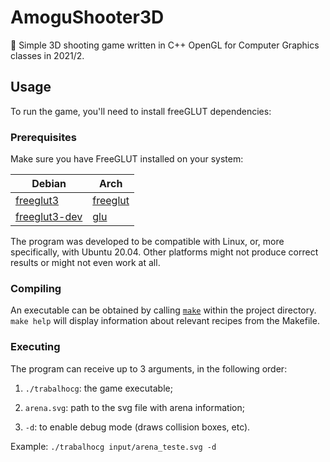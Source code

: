 # AmoguShooter3D

📮 Simple 3D shooting game written in C++ OpenGL for Computer Graphics classes in 2021/2.

## Usage

To run the game, you'll need to install freeGLUT dependencies:

### Prerequisites

Make sure you have FreeGLUT installed on your system:


|Debian|Arch|
|---|---|
|[freeglut3](https://packages.debian.org/buster/freeglut3)|[freeglut](https://archlinux.org/packages/extra/x86_64/freeglut/)|
|[freeglut3-dev](https://packages.debian.org/buster/freeglut3-dev)|[glu](https://archlinux.org/packages/extra/x86_64/glu/)|

The program was developed to be compatible with Linux, or, more specifically, with Ubuntu 20.04. Other platforms might not produce correct results or might not even work at all.

### Compiling

An executable can be obtained by calling [`make`](https://linux.die.net/man/1/make) within the project directory. `make help` will display information about relevant recipes from the Makefile.

### Executing

The program can receive up to 3 arguments, in the following order:

1. `./trabalhocg`: the game executable;

2. `arena.svg`: path to the svg file with arena information;

3. `-d`: to enable debug mode (draws collision boxes, etc).

Example: `./trabalhocg input/arena_teste.svg -d`
